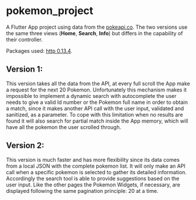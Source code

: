 # pokemon_project

A Flutter App project using data from the [pokeapi.co](https://pokeapi.co/api/v2/pokemon/).
The two versions use the same three views (**Home**, **Search**, **Info**) but differs in the capability of their 
controller.

Packages used: [http 0.13.4](https://pub.dev/packages/http).

## Version 1:
This version takes all the data from the API, at every full scroll the App make a request for the next 20 Pokemon.
Unfortunately this mechanism makes it impossible to implement a dynamic search with autocomplete
the user needs to give a valid Id number or the Pokemon full name in order to obtain a match,
since it makes another API call with the user input, validated and sanitized, as a parameter.
To cope with this limitation when no results are found it will also search for partial match inside the App memory,
which will have all the pokemon the user scrolled through.

## Version 2:
This version is much faster and has more flexibility since its data comes from a local JSON with the complete
pokemon list. It will only make an API call when a specific pokemon is selected to gather its detailed information.
Accordingly the search tool is able to provide suggestions based on the user input.
Like the other pages the Pokemon Widgets, if necessary, are displayed following the same pagination principle: 20 at 
a time.

